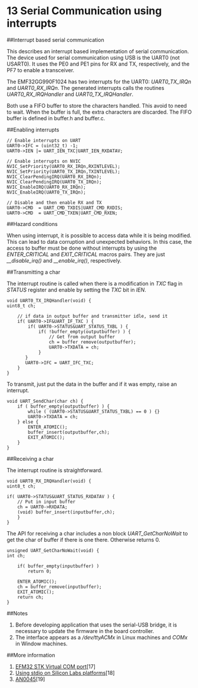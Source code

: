 13  Serial Communication using interrupts
=========================================


##Interrupt based serial communication

This describes an interrupt based implementation of serial communication. The device used for serial communication using USB is the UART0 (not USART0). It uses the PE0 and PE1 pins for RX and TX, respectively, and the PF7 to enable a transceiver.

The EMF32GG990F1024 has two interrupts for the UART0: *UART0_TX_IRQn* and *UART0_RX_IRQn*. The generated interrupts calls the routines *UART0_RX_IRQHandler* and *UART0_TX_IRQHandler*.

Both use a FIFO buffer to store the characters handled. This avoid to need to wait. When the buffer is full, the extra characters are discarded. The FIFO buffer is defined in buffer.h and buffer.c.

##Enabling interrupts

	// Enable interrupts on UART
    UART0->IFC = (uint32_t) -1;
    UART0->IEN |= UART_IEN_TXC|UART_IEN_RXDATAV;

    // Enable interrupts on NVIC
    NVIC_SetPriority(UART0_RX_IRQn,RXINTLEVEL);
    NVIC_SetPriority(UART0_TX_IRQn,TXINTLEVEL);
    NVIC_ClearPendingIRQ(UART0_RX_IRQn);
    NVIC_ClearPendingIRQ(UART0_TX_IRQn);
    NVIC_EnableIRQ(UART0_RX_IRQn);
    NVIC_EnableIRQ(UART0_TX_IRQn);

    // Disable and then enable RX and TX
    UART0->CMD  = UART_CMD_TXDIS|UART_CMD_RXDIS;
    UART0->CMD  = UART_CMD_TXEN|UART_CMD_RXEN;


##Hazard conditions

When using interrupt, it is possible to access data while it is being modified. This can lead to data corruption and unexpected behaviors. In this case, the access to buffer must be done without interrupts by using the *ENTER_CRITICAL* and *EXIT_CRITICAL* macros pairs. They are just *__disable_irq()* and *__enable_irq()*, respectively.

##Transmitting a char

The interrupt routine is called when there is a modification in *TXC* flag in *STATUS* register and enable by setting the *TXC* bit in *IEN*.

    void UART0_TX_IRQHandler(void) {
    uint8_t ch;

        // if data in output buffer and transmitter idle, send it
        if( UART0->IF&UART_IF_TXC ) {
            if( UART0->STATUS&UART_STATUS_TXBL ) {
                if( !buffer_empty(outputbuffer) ) {
                    // Get from output buffer
                    ch = buffer_remove(outputbuffer);
                    UART0->TXDATA = ch;
                }
           }
           UART0->IFC = UART_IFC_TXC;
        }
    }

To transmit, just put the data in the buffer and if it was empty, raise an interrupt.

    void UART_SendChar(char ch) {
        if ( buffer_empty(outputbuffer) ) {
            while ( (UART0->STATUS&UART_STATUS_TXBL) == 0 ) {}
            UART0->TXDATA = ch;
        } else {
            ENTER_ATOMIC();
            buffer_insert(outputbuffer,ch);
            EXIT_ATOMIC();
        }
    }

##Receiving a char

The interrupt routine is straightforward.

    void UART0_RX_IRQHandler(void) {
    uint8_t ch;

    if( UART0->STATUS&UART_STATUS_RXDATAV ) {
        // Put in input buffer
        ch = UART0->RXDATA;
        (void) buffer_insert(inputbuffer,ch);
        }
    }

The API for receiving a char includes a non block *UART_GetCharNoWait* to get the char of buffer if there is one there. Otherwise returns 0.

    unsigned UART_GetCharNoWait(void) {
    int ch;

        if( buffer_empty(inputbuffer) )
            return 0;

        ENTER_ATOMIC();
        ch = buffer_remove(inputbuffer);
        EXIT_ATOMIC();
        return ch;
    }

##Notes

1.  Before developing application that uses the serial-USB bridge, it is necessary to update the firmware in the board controller.
2.  The interface appears as a */dev/ttyACMx* in Linux machines and *COMx* in Window machines.

##More information

1.  [EFM32 STK Virtual COM port](https://www.silabs.com/community/mcu/32-bit/knowledge-base.entry.html/2015/07/06/efm32_stk_virtualco-aT2m)[17]
2.  [Using stdio on Silicon Labs platforms](https://os.mbed.com/teams/SiliconLabs/wiki/Using-stdio-on-Silicon-Labs-platforms)[18]
3.  [AN0045](http://www.silabs.com/Support%20Documents/TechnicalDocs/AN0045.pdf)[19]
